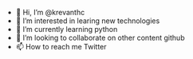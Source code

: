 - 👋 Hi, I’m @krevanthc
- 👀 I’m interested in learing new technologies
- 🌱 I’m currently learning python
- 💞️ I’m looking to collaborate on other content github
- 📫 How to reach me Twitter

<!---
krevanthc/krevanthc is a ✨ special ✨ repository because its `README.md` (this file) appears on your GitHub profile.
You can click the Preview link to take a look at your changes.
--->
